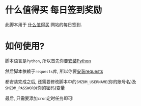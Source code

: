 # 什么值得买 每日签到奖励 #
此脚本用于 [什么值得买](http://www.smzdm.com/) 网站的每日签到.

# 如何使用? #
脚本语言是`Python`, 所以首先你要[安装Python](https://www.python.org/downloads/)

然后脚本依赖于`requests`库, 所以你要[安装requests](http://www.python-requests.org/en/latest/user/install/)

都安装完成之后, 还需要修改脚本中的`SMZDM_USERNAME`(你的账号名)及`SMZDM_PASSWORD`(你的密码)变量

最后, 只需要添加`cron`定时任务即可!
